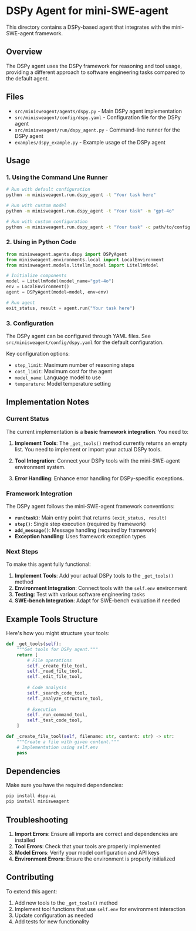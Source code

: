 # DSPy Agent for mini-SWE-agent

This directory contains a DSPy-based agent that integrates with the mini-SWE-agent framework.

## Overview

The DSPy agent uses the DSPy framework for reasoning and tool usage, providing a different approach to software engineering tasks compared to the default agent.

## Files

- `src/minisweagent/agents/dspy.py` - Main DSPy agent implementation
- `src/minisweagent/config/dspy.yaml` - Configuration file for the DSPy agent
- `src/minisweagent/run/dspy_agent.py` - Command-line runner for the DSPy agent
- `examples/dspy_example.py` - Example usage of the DSPy agent

## Usage

### 1. Using the Command Line Runner

```bash
# Run with default configuration
python -m minisweagent.run.dspy_agent -t "Your task here"

# Run with custom model
python -m minisweagent.run.dspy_agent -t "Your task" -m "gpt-4o"

# Run with custom configuration
python -m minisweagent.run.dspy_agent -t "Your task" -c path/to/config.yaml
```

### 2. Using in Python Code

```python
from minisweagent.agents.dspy import DSPyAgent
from minisweagent.environments.local import LocalEnvironment
from minisweagent.models.litellm_model import LitellmModel

# Initialize components
model = LitellmModel(model_name="gpt-4o")
env = LocalEnvironment()
agent = DSPyAgent(model=model, env=env)

# Run agent
exit_status, result = agent.run("Your task here")
```

### 3. Configuration

The DSPy agent can be configured through YAML files. See `src/minisweagent/config/dspy.yaml` for the default configuration.

Key configuration options:
- `step_limit`: Maximum number of reasoning steps
- `cost_limit`: Maximum cost for the agent
- `model_name`: Language model to use
- `temperature`: Model temperature setting

## Implementation Notes

### Current Status

The current implementation is a **basic framework integration**. You need to:

1. **Implement Tools**: The `_get_tools()` method currently returns an empty list. You need to implement or import your actual DSPy tools.

2. **Tool Integration**: Connect your DSPy tools with the mini-SWE-agent environment system.

3. **Error Handling**: Enhance error handling for DSPy-specific exceptions.

### Framework Integration

The DSPy agent follows the mini-SWE-agent framework conventions:

- **`run(task)`**: Main entry point that returns `(exit_status, result)`
- **`step()`**: Single step execution (required by framework)
- **`add_message()`**: Message handling (required by framework)
- **Exception handling**: Uses framework exception types

### Next Steps

To make this agent fully functional:

1. **Implement Tools**: Add your actual DSPy tools to the `_get_tools()` method
2. **Environment Integration**: Connect tools with the `self.env` environment
3. **Testing**: Test with various software engineering tasks
4. **SWE-bench Integration**: Adapt for SWE-bench evaluation if needed

## Example Tools Structure

Here's how you might structure your tools:

```python
def _get_tools(self):
    """Get tools for DSPy agent."""
    return [
        # File operations
        self._create_file_tool,
        self._read_file_tool,
        self._edit_file_tool,
        
        # Code analysis
        self._search_code_tool,
        self._analyze_structure_tool,
        
        # Execution
        self._run_command_tool,
        self._test_code_tool,
    ]

def _create_file_tool(self, filename: str, content: str) -> str:
    """Create a file with given content."""
    # Implementation using self.env
    pass
```

## Dependencies

Make sure you have the required dependencies:

```bash
pip install dspy-ai
pip install minisweagent
```

## Troubleshooting

1. **Import Errors**: Ensure all imports are correct and dependencies are installed
2. **Tool Errors**: Check that your tools are properly implemented
3. **Model Errors**: Verify your model configuration and API keys
4. **Environment Errors**: Ensure the environment is properly initialized

## Contributing

To extend this agent:

1. Add new tools to the `_get_tools()` method
2. Implement tool functions that use `self.env` for environment interaction
3. Update configuration as needed
4. Add tests for new functionality
